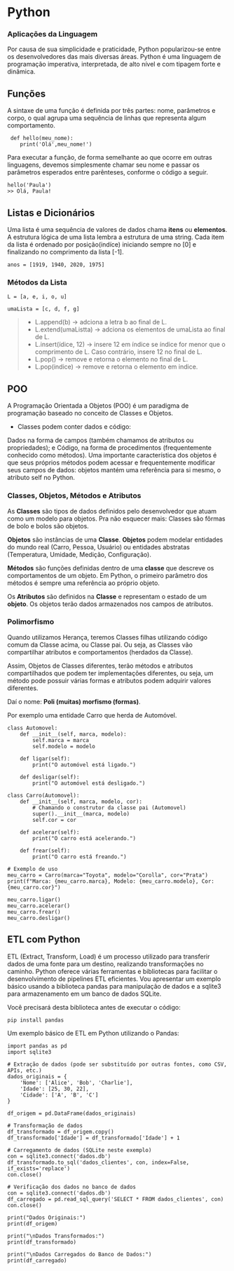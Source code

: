 # Python

### Aplicações da Linguagem

Por causa de sua simplicidade e praticidade, Python popularizou-se entre os desenvolvedores das mais diversas áreas. 
Python é uma linguagem de programação imperativa, interpretada, de alto nível e com tipagem forte e dinâmica. 

## Funções

A sintaxe de uma função é definida por três partes: nome, parâmetros e corpo, o qual agrupa uma sequência de linhas que representa algum comportamento.

```
 def hello(meu_nome):
    print('Olá',meu_nome!')
```
Para executar a função, de forma semelhante ao que ocorre em outras linguagens, devemos simplesmente chamar seu nome e passar os parâmetros esperados entre parênteses, 
conforme o código a seguir.

```
hello('Paula')
>> Olá, Paula!
```

## Listas e Dicionários

Uma lista é uma sequência de valores de dados chama **itens** ou **elementos**. A estrutura lógica de uma lista lembra a estrutura de uma string. Cada item da lista é ordenado por posição(indíce) iniciando sempre no [0] e finalizando no comprimento da lista [-1].

```
anos = [1919, 1940, 2020, 1975]
```

### Métodos da Lista

```
L = [a, e, i, o, u]
```
```
umaLista = [c, d, f, g]
```

>
> - L.append(b) -> adciona a letra b ao final de L.
> - L.extend(umaListta) -> adciona os elementos de umaLista ao final de L.
> - L.insert(ídice, 12) -> insere 12 em índice se índice for menor que o comprimento de L. Caso contrário, insere 12 no final de L.
> - L.pop() -> remove e retorna o elemento no final de L.
> - L.pop(indice) -> remove e retorna o elemento em indice.
>   

## POO

A Programação Orientada a Objetos (POO) é ​​um paradigma de programação baseado no conceito de Classes e Objetos.

- Classes podem conter dados e código:

Dados na forma de campos (também chamamos de atributos ou propriedades); e Código, na forma de procedimentos (frequentemente conhecido como métodos). Uma importante característica dos objetos é que seus próprios métodos podem acessar e frequentemente modificar seus campos de dados: objetos mantém uma referência para si mesmo, o atributo self no Python.

### Classes, Objetos, Métodos e Atributos

As **Classes** são tipos de dados definidos pelo desenvolvedor que atuam como um modelo para objetos. Pra não esquecer mais: Classes são fôrmas de bolo e bolos são objetos.

**Objetos** são instâncias de uma **Classe**. **Objetos** podem modelar entidades do mundo real (Carro, Pessoa, Usuário) ou entidades abstratas (Temperatura, Umidade, Medição, Configuração).

**Métodos** são funções definidas dentro de uma **classe** que descreve os comportamentos de um objeto. Em Python, o primeiro parâmetro dos métodos é sempre uma referência ao próprio objeto.

Os **Atributos** são definidos na **Classe** e representam o estado de um **objeto**. Os objetos terão dados armazenados nos campos de atributos. 

### Polimorfismo

Quando utilizamos Herança, teremos Classes filhas utilizando código comum da Classe acima, ou Classe pai. Ou seja, as Classes vão compartilhar atributos e comportamentos (herdados da Classe).

Assim, Objetos de Classes diferentes, terão métodos e atributos compartilhados que podem ter implementações diferentes, ou seja, um método pode possuir várias formas e atributos podem adquirir valores diferentes.

Daí o nome: **Poli (muitas) morfismo (formas)**.

Por exemplo uma entidade Carro que herda de Automóvel.

```
class Automovel:
    def __init__(self, marca, modelo):
        self.marca = marca
        self.modelo = modelo

    def ligar(self):
        print("O automóvel está ligado.")

    def desligar(self):
        print("O automóvel está desligado.")

class Carro(Automovel):
    def __init__(self, marca, modelo, cor):
        # Chamando o construtor da classe pai (Automovel)
        super().__init__(marca, modelo)
        self.cor = cor

    def acelerar(self):
        print("O carro está acelerando.")

    def frear(self):
        print("O carro está freando.")

# Exemplo de uso
meu_carro = Carro(marca="Toyota", modelo="Corolla", cor="Prata")
print(f"Marca: {meu_carro.marca}, Modelo: {meu_carro.modelo}, Cor: {meu_carro.cor}")

meu_carro.ligar()
meu_carro.acelerar()
meu_carro.frear()
meu_carro.desligar()
```

## ETL com Python

ETL (Extract, Transform, Load) é um processo utilizado para transferir dados de uma fonte para um destino, realizando transformações no caminho. Python oferece várias ferramentas e bibliotecas para facilitar o desenvolvimento de pipelines ETL eficientes. Vou apresentar um exemplo básico usando a biblioteca pandas para manipulação de dados e a sqlite3 para armazenamento em um banco de dados SQLite. 

Você precisará desta biblioteca antes de executar o código:
```
pip install pandas
```

Um exemplo básico de ETL em Python utilizando o Pandas:

```
import pandas as pd
import sqlite3

# Extração de dados (pode ser substituído por outras fontes, como CSV, APIs, etc.)
dados_originais = {
    'Nome': ['Alice', 'Bob', 'Charlie'],
    'Idade': [25, 30, 22],
    'Cidade': ['A', 'B', 'C']
}

df_origem = pd.DataFrame(dados_originais)

# Transformação de dados
df_transformado = df_origem.copy()
df_transformado['Idade'] = df_transformado['Idade'] + 1

# Carregamento de dados (SQLite neste exemplo)
con = sqlite3.connect('dados.db')
df_transformado.to_sql('dados_clientes', con, index=False, if_exists='replace')
con.close()

# Verificação dos dados no banco de dados
con = sqlite3.connect('dados.db')
df_carregado = pd.read_sql_query('SELECT * FROM dados_clientes', con)
con.close()

print("Dados Originais:")
print(df_origem)

print("\nDados Transformados:")
print(df_transformado)

print("\nDados Carregados do Banco de Dados:")
print(df_carregado)
```




